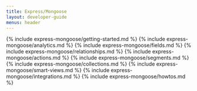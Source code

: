 ```yaml
---
title: Express/Mongoose
layout: developer-guide
menus: header
---
```


{% include express-mongoose/getting-started.md %}
{% include express-mongoose/analytics.md %}
{% include express-mongoose/fields.md %}
{% include express-mongoose/relationships.md %}
{% include express-mongoose/actions.md %}
{% include express-mongoose/segments.md %}
{% include express-mongoose/collections.md %}
{% include express-mongoose/smart-views.md %}
{% include express-mongoose/integrations.md %}
{% include express-mongoose/howtos.md %}
